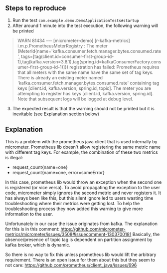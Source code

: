## Steps to reproduce

1. Run the test `com.example.demo.DemoApplicationTests#startup`
2. After around 1 minute into the test execution, the following warning will be printed
> WARN 81434 --- [micrometer-demo] [r-kafka-metrics] i.m.p.PrometheusMeterRegistry            : The meter (MeterId{name='kafka.consumer.fetch.manager.bytes.consumed.rate', tags=[tag(client.id=consumer-first-group-id-1),tag(kafka.version=3.8.1),tag(spring.id=kafkaConsumerFactory.consumer-first-group-id-1)]}) registration has failed: Prometheus requires that all meters with the same name have the same set of tag keys. There is already an existing meter named 'kafka.consumer.fetch.manager.bytes.consumed.rate' containing tag keys [client.id, kafka.version, spring.id, topic]. The meter you are attempting to register has keys [client.id, kafka.version, spring.id]. Note that subsequent logs will be logged at debug level.
3. The expected result is that the warning should not be printed but it is inevitable (see Explanation section below)

## Explanation

This is a problem with the prometheus java client that is used internally by micrometer.
Prometheus lib doesn't allow registering the same metric name with different tag keys.
For example, the combination of these two metrics is illegal:
- request_count{name=one}
- request_count{name=one, error=someError}
  
In this case, prometheus lib would throw an exception when the second one is registered (or vice versa).
To avoid propagating the exception to the user code, micrometer simply ignores the second metric and never registers it.
It has always been like this, but this silent ignore led to users wasting time troubleshooting where their metrics were getting lost.
To help the troubleshooting process they now added this warning to give more information to the user.

Unfortunately in our case the issue originates from kafka.
The explanation for this is in this comment: https://github.com/micrometer-metrics/micrometer/issues/3508#issuecomment-1303700181
Basically, the absence/presence of topic tag is dependent on partition assignment by kafka broker, which is dynamic.

So there is no way to fix this unless prometheus lib would lift the arbitrary requirement. 
There is an open issue for them about this but they seem to not care: https://github.com/prometheus/client_java/issues/696
